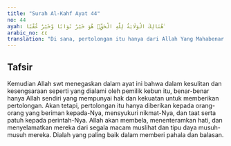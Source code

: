 ```yaml
---
title: "Surah Al-Kahf Ayat 44"
no: 44
ayah: هُنَالِكَ الْوَلَايَةُ لِلّٰهِ الْحَقِّۗ هُوَ خَيْرٌ ثَوَابًا وَّخَيْرٌ عُقْبًا ࣖ
arabic_no: ٤٤
translation: "Di sana, pertolongan itu hanya dari Allah Yang Mahabenar. Dialah (pemberi) pahala terbaik dan (pemberi) balasan terbaik."
---
```


## Tafsir

Kemudian Allah swt menegaskan dalam ayat ini bahwa dalam kesulitan dan kesengsaraan seperti yang dialami oleh pemilik kebun itu, benar-benar hanya Allah sendiri yang mempunyai hak dan kekuatan untuk memberikan pertolongan. Akan tetapi, pertolongan itu hanya diberikan kepada orang-orang yang beriman kepada-Nya, mensyukuri nikmat-Nya, dan taat serta patuh kepada perintah-Nya. Allah akan membela, menenteramkan hati, dan menyelamatkan mereka dari segala macam muslihat dan tipu daya musuh-musuh mereka. Dialah yang paling baik dalam memberi pahala dan balasan.